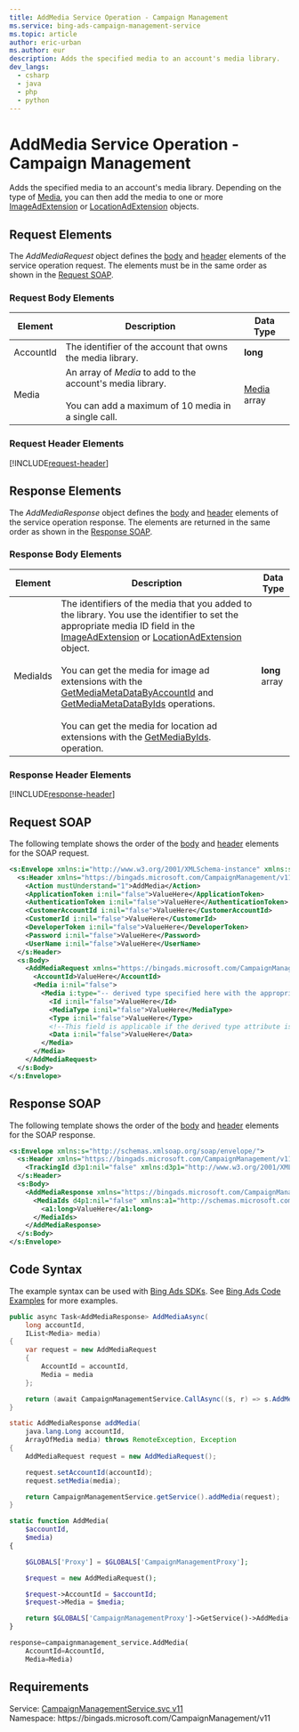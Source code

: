 ```yaml
---
title: AddMedia Service Operation - Campaign Management
ms.service: bing-ads-campaign-management-service
ms.topic: article
author: eric-urban
ms.author: eur
description: Adds the specified media to an account's media library.
dev_langs: 
  - csharp
  - java
  - php
  - python
---
```

# AddMedia Service Operation - Campaign Management
Adds the specified media to an account's media library. Depending on the type of [Media](/bingads/campaign-management-service/media.md), you can then add the media to one or more [ImageAdExtension](/bingads/campaign-management-service/imageadextension.md) or [LocationAdExtension](/bingads/campaign-management-service/locationadextension.md) objects.

## <a name="request"></a>Request Elements
The *AddMediaRequest* object defines the [body](#request-body) and [header](#request-header) elements of the service operation request. The elements must be in the same order as shown in the [Request SOAP](#request-soap). 

### <a name="request-body"></a>Request Body Elements

|Element|Description|Data Type|
|-----------|---------------|-------------|
|<a name="accountid"></a>AccountId|The identifier of the account that owns the media library.|**long**|
|<a name="media"></a>Media|An array of *Media* to add to the account's media library.<br /><br />You can add a maximum of 10 media in a single call.|[Media](media.md) array|

### <a name="request-header"></a>Request Header Elements
[!INCLUDE[request-header](./includes/request-header.md)]

## <a name="response"></a>Response Elements
The *AddMediaResponse* object defines the [body](#response-body) and [header](#response-header) elements of the service operation response. The elements are returned in the same order as shown in the [Response SOAP](#response-soap).

### <a name="response-body"></a>Response Body Elements

|Element|Description|Data Type|
|-----------|---------------|-------------|
|<a name="mediaids"></a>MediaIds|The identifiers of the media that you added to the library. You use the identifier to set the appropriate media ID field in the [ImageAdExtension](/bingads/campaign-management-service/imageadextension.md) or [LocationAdExtension](/bingads/campaign-management-service/locationadextension.md) object.<br /><br />You can get the media for image ad extensions with the [GetMediaMetaDataByAccountId](/bingads/campaign-management-service/getmediametadatabyaccountid.md) and [GetMediaMetaDataByIds](/bingads/campaign-management-service/getmediametadatabyids.md) operations.<br /><br />You can get the media for location ad extensions with the [GetMediaByIds](/bingads/campaign-management-service/getmediabyids.md). operation.|**long** array|

### <a name="response-header"></a>Response Header Elements
[!INCLUDE[response-header](./includes/response-header.md)]

## <a name="request-soap"></a>Request SOAP
The following template shows the order of the [body](#request-body) and [header](#request-header) elements for the SOAP request.

```xml
<s:Envelope xmlns:i="http://www.w3.org/2001/XMLSchema-instance" xmlns:s="http://schemas.xmlsoap.org/soap/envelope/">
  <s:Header xmlns="https://bingads.microsoft.com/CampaignManagement/v11">
    <Action mustUnderstand="1">AddMedia</Action>
    <ApplicationToken i:nil="false">ValueHere</ApplicationToken>
    <AuthenticationToken i:nil="false">ValueHere</AuthenticationToken>
    <CustomerAccountId i:nil="false">ValueHere</CustomerAccountId>
    <CustomerId i:nil="false">ValueHere</CustomerId>
    <DeveloperToken i:nil="false">ValueHere</DeveloperToken>
    <Password i:nil="false">ValueHere</Password>
    <UserName i:nil="false">ValueHere</UserName>
  </s:Header>
  <s:Body>
    <AddMediaRequest xmlns="https://bingads.microsoft.com/CampaignManagement/v11">
      <AccountId>ValueHere</AccountId>
      <Media i:nil="false">
        <Media i:type="-- derived type specified here with the appropriate prefix --">
          <Id i:nil="false">ValueHere</Id>
          <MediaType i:nil="false">ValueHere</MediaType>
          <Type i:nil="false">ValueHere</Type>
          <!--This field is applicable if the derived type attribute is set to Image-->
          <Data i:nil="false">ValueHere</Data>
        </Media>
      </Media>
    </AddMediaRequest>
  </s:Body>
</s:Envelope>
```

## <a name="response-soap"></a>Response SOAP
The following template shows the order of the [body](#response-body) and [header](#response-header) elements for the SOAP response.

```xml
<s:Envelope xmlns:s="http://schemas.xmlsoap.org/soap/envelope/">
  <s:Header xmlns="https://bingads.microsoft.com/CampaignManagement/v11">
    <TrackingId d3p1:nil="false" xmlns:d3p1="http://www.w3.org/2001/XMLSchema-instance">ValueHere</TrackingId>
  </s:Header>
  <s:Body>
    <AddMediaResponse xmlns="https://bingads.microsoft.com/CampaignManagement/v11">
      <MediaIds d4p1:nil="false" xmlns:a1="http://schemas.microsoft.com/2003/10/Serialization/Arrays" xmlns:d4p1="http://www.w3.org/2001/XMLSchema-instance">
        <a1:long>ValueHere</a1:long>
      </MediaIds>
    </AddMediaResponse>
  </s:Body>
</s:Envelope>
```

## <a name="example"></a>Code Syntax
The example syntax can be used with [Bing Ads SDKs](/bingads/guides/client-libraries.md). See [Bing Ads Code Examples](/bingads/guides/code-examples.md) for more examples.
```csharp
public async Task<AddMediaResponse> AddMediaAsync(
	long accountId,
	IList<Media> media)
{
	var request = new AddMediaRequest
	{
		AccountId = accountId,
		Media = media
	};

	return (await CampaignManagementService.CallAsync((s, r) => s.AddMediaAsync(r), request));
}
```
```java
static AddMediaResponse addMedia(
	java.lang.Long accountId,
	ArrayOfMedia media) throws RemoteException, Exception
{
	AddMediaRequest request = new AddMediaRequest();

	request.setAccountId(accountId);
	request.setMedia(media);

	return CampaignManagementService.getService().addMedia(request);
}
```
```php
static function AddMedia(
	$accountId,
	$media)
{

	$GLOBALS['Proxy'] = $GLOBALS['CampaignManagementProxy'];

	$request = new AddMediaRequest();

	$request->AccountId = $accountId;
	$request->Media = $media;

	return $GLOBALS['CampaignManagementProxy']->GetService()->AddMedia($request);
}
```
```python
response=campaignmanagement_service.AddMedia(
	AccountId=AccountId,
	Media=Media)
```

## Requirements
Service: [CampaignManagementService.svc v11](https://campaign.api.bingads.microsoft.com/Api/Advertiser/CampaignManagement/v11/CampaignManagementService.svc)  
Namespace: https\://bingads.microsoft.com/CampaignManagement/v11  

